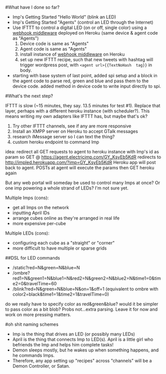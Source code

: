 #What have I done so far?

- Imp's Getting Started "Hello World" (blink an LED)
- Imp's Getting Started "Agents" (control an LED through the Internet)
- Use IFTTT to control a digital LED (on or off, single color) using a [webhook middleware](https://github.com/captn3m0/ifttt-webhook) deployed on Heroku (same device & agent code as "Agents")
    1. Device code is same as "Agents"
    2. Agent code is same as "Agents"
    3. install instance of [webhook middleware](https://github.com/captn3m0/ifttt-webhook) on Heroku
    4. set up new IFTTT recipe, such that new tweets with hashtag will trigger wordpress post, with `<agent url>{{TextNoHash  tag}}` in body.
- starting with base system of last point, added spi setup and a block in the agent code to parse red, green and blue and pass them to the device code. added method in device code to write input directly to spi.
    
#What's the next step?

IFTTT is slow (~15 minutes, they say. 13.5 minutes for test #1). Replace that layer, perhaps with a different heroku instance (with scheduler?). This means writing my own adapters like IFTTT has, but maybe that's ok?

1. Try other IFTTT channels, see if any are more responsive
2. Install an XMPP server on Heroku to accept GTalk messages
3. research iMessage server so I can text the thing?
4. custom heroku endpoint to command Imp

idea: redirect all GET requests to agent to heroku instance with Imp's id as param
so GET @ https://agent.electricimp.com/GY_KsyEb5KdR redirects to
http://impled.herokuapp.com/?imp=GY_KsyEb5KdR
Heroku app will post back to agent.
POSTs at agent will execute the params then GET heroku again

But any web portal will someday be used to control many Imps at once? Or one imp powering a whole strand of LEDs? I'm not sure yet.

Multiple Imps (cons):
- get all Imps on the network
- inputting April IDs
- arrange cubes online as they're arranged in real life
- more expensive per-cube

Multiple LEDs (cons):
- configuring each cube as a "straight" or "corner"
- more difficult to have multiple or sparse grids

##DSL for LED commands

- /static?red=N&green=N&blue=N
- /ombre?red1=N&green1=N&blue1=N&red2=N&green2=N&blue2=N&time1=0&time2=0&travelTime=60
- /blink?red=N&green=N&blue=N&on=1&off=1 (equivalent to ombre with color2=black&time1=1&time2=1&travelTime=0)

do we really have to specify color as red&green&blue? would it be simpler to pass color as a bit blob? Probs not...extra parsing. Leave it for now and work on more pressing matters.

#oh shit naming schemes

- Imp is the thing that drives an LED (or possibly many LEDs)
- April is the thing that connects Imp to LED(s). April is a little girl who befriends the Imp and helps him complete tasks!
- Demon sleeps mostly, but he wakes up when something happens, and he commands Imps.
- Therefore, any app setting up "recipes" across "channels" will be a Demon Controller, or Satan.